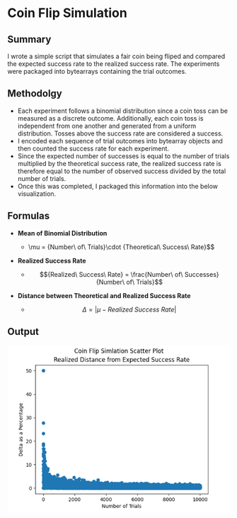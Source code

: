 # Coin Flip Simulation
## Summary
I wrote a simple script that simulates a fair coin being fliped and compared the expected success rate to the realized success rate. The experiments were packaged into bytearrays containing the trial outcomes.

## Methodolgy
- Each experiment follows a binomial distribution since a coin toss can be measured as a discrete outcome. Additionally, each coin toss is independent from one another and generated from a uniform distribution. Tosses above the success rate are considered a success.
- I encoded each sequence of trial outcomes into bytearray objects and then counted the success rate for each experiment.
- Since the expected number of successes is equal to the number of trials multiplied by the theoretical success rate, the realized success rate is therefore equal to the number of observed success divided by the total number of trials.
- Once this was completed, I packaged this information into the below visualization.

## Formulas
* **Mean of Binomial Distribution**
  - \mu = {Number\ of\ Trials}\cdot {Theoretical\ Success\ Rate}$$

* **Realized Success Rate**
  - $${Realized\ Success\ Rate} = \frac{Number\  of\ Successes}{Number\ of\ Trials}$$

* **Distance between Theoretical and Realized Success Rate**
  - $$\Delta = \vert{\mu - Realized\ Success\ Rate}\vert$$

## Output
![alt text](output_plot.png)
